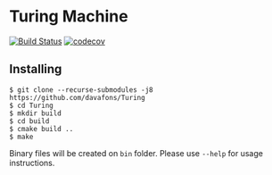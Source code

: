 # Turing Machine

[![Build Status](https://travis-ci.com/davafons/Turing.svg?branch=master)](https://travis-ci.com/davafons/Turing)
[![codecov](https://codecov.io/gh/davafons/Turing/branch/master/graph/badge.svg)](https://codecov.io/gh/davafons/Turing)



## Installing
```shell
$ git clone --recurse-submodules -j8 https://github.com/davafons/Turing
$ cd Turing
$ mkdir build
$ cd build
$ cmake build ..
$ make
```
Binary files will be created on `bin` folder. Please use `--help` for usage instructions.
